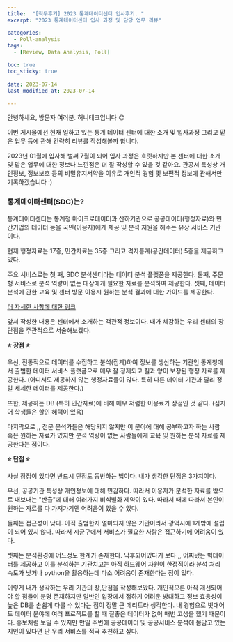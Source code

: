 ```yaml
---
title:  "[직무후기] 2023 통계데이터센터 입사후기. " 
excerpt: "2023 통계데이터센터 입사 과정 및 담당 업무 리뷰"

categories:
  - Poll-analysis
tags:
  - [Review, Data Analysis, Poll]

toc: true
toc_sticky: true
 
date: 2023-07-14
last_modified_at: 2023-07-14

---
```


안녕하세요, 방문자 여러분. 허니테크입니다 😊   

이번 게시물에선 현재 일하고 있는 통계 데이터 센터에 대한 소개 및 입사과정 그리고 맡은 업무 등에 관해 간략히 리뷰를 작성해볼까 합니다.    

2023년 01월에 입사해 벌써 7월이 되어 입사 과정은 흐릿하지만 본 센터에 대한 소개 및 맡은 업무에 대한 정보나 느낀점은 더 잘 작성할 수 있을 것 같아요. 관공서 특성상 개인정보, 정보보호 등의 비밀유지서약을 이유로 개인적 경험 및 보편적 정보에 관해서만 기록하겠습니다 :)   

### 통계데이터센터(SDC)는?

통계데이터센터는 통계청 마이크로데이터과 산하기관으로 공공데이터(행정자료)와 민간기업의 데이터 등을 국민(이용자)에게 제공 및 분석 지원을 해주는 유상 서비스 기관이다.   

현재 행정자료는 17종, 민간자료는 35종 그리고 격자통계(공간데이터) 5종을 제공하고 있다.   

주요 서비스로는 첫 째, SDC 분석센터라는 데이터 분석 플랫폼을 제공한다. 둘째, 주문형 서비스로 분석 역량이 없는 대상에게 필요한 자료를 분석하여 제공한다. 셋째, 데이터 분석에 관한 교육 및 센터 방문 이용시 원하는 분석 결과에 대한 가이드를 제공한다.   

[더 자세한 사항에 대한 링크](https://data.kostat.go.kr/sbchome/contents/cntPage.do?cntntsId=CNTS_000000000000106&curMenuNo=OPT_03_01_00_0)

앞서 작성한 내용은 센터에서 소개하는 객관적 정보이다. 내가 체감하는 우리 센터의 장단점을 주관적으로 서술해보겠다. 

**⭐ 장점 ⭐**

우선, 전통적으로 데이터를 수집하고 분석(집계)하여 정보를 생산하는 기관인 통계청에서 출범한 데이터 서비스 플랫폼으로 매우 잘 정제되고 질과 양이 보장된 행정 자료를 제공한다. (어디서도 제공하지 않는 행정자료들이 많다. 특히 다른 데이터 기관과 달리 정말 세세한 데이터를 제공한다.)

또한, 제공하는 DB (특히 민간자료)에 비해 매우 저렴한 이용료가 장점인 것 같다. (심지어 학생들은 할인 혜택이 있음)  

마지막으로 ,, 전문 분석가들은 해당되지 않지만 이 분야에 대해 공부하고자 하는 사람 혹은 원하는 자료가 있지만 분석 역량이 없는 사람들에게 교육 및 원하는 분석 자료를 제공한다는 점이다. 

**⭐ 단점 ⭐**

사실 장점이 있다면 반드시 단점도 동반하는 법이다. 내가 생각한 단점은 3가지이다.  

우선, 공공기관 특성상 개인정보에 대해 민감하다. 따라서 이용자가 분석한 자료를 밖으로 내보내는 "반출"에 대해 여러가지 비식별화 제약이 있다. 따라서 때에 따라서 본인이 원하는 자료를 다 가져가기엔 어려움이 있을 수 있다. 

둘째는 접근성이 낮다. 아직 출범한지 얼마되지 않은 기관이라서 광역시에 1개밖에 설립이 되어 있지 않다. 따라서 시군구에서 서비스가 필요한 사람은 접근하기에 어려움이 있다. 

셋째는 분석환경에 어느정도 한계가 존재한다. 낙후되어있다기 보다 ,, 어찌됐든 빅데이터를 제공하고 이를 분석하는 기관치고는 아직 하드웨어 자원이 한정적이라 분석 처리 속도가 낮거나 python을 활용하는데 다소 어려움이 존재한다는 점이 있다.   

이렇게 내가 생각하는 우리 기관의 장,단점을 작성해보았다. 개인적으론 아직 개선되어야 할 점들이 분명 존재하지만 일반인 입장에서 접하기 어려운 방대하고 정보 효용성이 높은 DB를 손쉽게 다룰 수 있다는 점이 정말 큰 메리트라 생각한다. 내 경험으로 빗대어도 데이터 분야에 여러 프로젝트를 할 때 질좋은 데이터가 없어 매번 고생을 했기 때문이다. 홍보처럼 보일 수 있지만 만일 주변에 공공데이터 및 공공서비스 분석에 몸담고 있는 지인이 있다면 난 우리 서비스를 적극 추천하고 싶다.  



